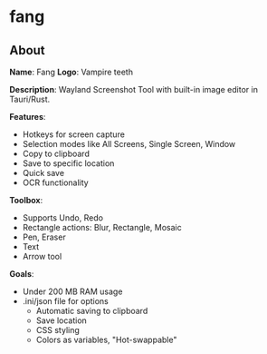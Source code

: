 # fang

## About

**Name**: Fang
**Logo**: Vampire teeth

**Description**:
Wayland Screenshot Tool with built-in image editor in Tauri/Rust.

**Features**:
- Hotkeys for screen capture
- Selection modes like All Screens, Single Screen, Window
- Copy to clipboard
- Save to specific location
- Quick save
- OCR functionality

**Toolbox**:
  - Supports Undo, Redo
  - Rectangle actions: Blur, Rectangle, Mosaic
  - Pen, Eraser
  - Text
  - Arrow tool

**Goals**:
- Under 200 MB RAM usage
- .ini/json file for options
  - Automatic saving to clipboard
  - Save location
  - CSS styling
  - Colors as variables, "Hot-swappable"
